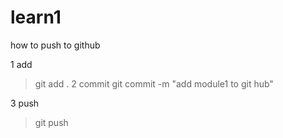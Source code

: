 # learn1
how to push to github 

1 add
> git add .
2 commit
> git commit -m "add module1 to git hub"

3 push
> git push